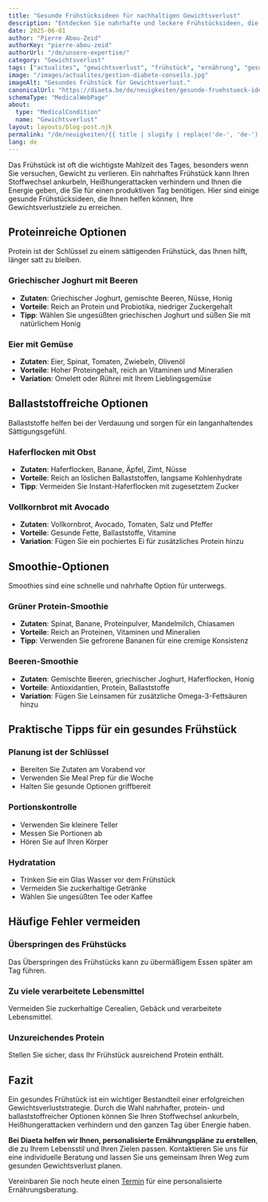 ```yaml
---
title: "Gesunde Frühstücksideen für nachhaltigen Gewichtsverlust"
description: "Entdecken Sie nahrhafte und leckere Frühstücksideen, die Ihnen helfen, Gewicht zu verlieren und den ganzen Tag über Energie zu haben."
date: 2025-06-01
author: "Pierre Abou-Zeid"
authorKey: "pierre-abou-zeid"
authorUrl: "/de/unsere-expertise/"
category: "Gewichtsverlust"
tags: ["actualites", "gewichtsverlust", "frühstück", "ernährung", "gesundheitstipps"]
image: "/images/actualites/gestion-diabete-conseils.jpg"
imageAlt: "Gesundes Frühstück für Gewichtsverlust."
canonicalUrl: "https://diaeta.be/de/neuigkeiten/gesunde-fruehstueck-ideen-fuer-gewichtsverlust/"
schemaType: "MedicalWebPage"
about:
  type: "MedicalCondition"
  name: "Gewichtsverlust"
layout: layouts/blog-post.njk
permalink: "/de/neuigkeiten/{{ title | slugify | replace('de-', 'de-') }}/index.html"
lang: de
---
```


Das Frühstück ist oft die wichtigste Mahlzeit des Tages, besonders wenn Sie versuchen, Gewicht zu verlieren. Ein nahrhaftes Frühstück kann Ihren Stoffwechsel ankurbeln, Heißhungerattacken verhindern und Ihnen die Energie geben, die Sie für einen produktiven Tag benötigen. Hier sind einige gesunde Frühstücksideen, die Ihnen helfen können, Ihre Gewichtsverlustziele zu erreichen.

## Proteinreiche Optionen

Protein ist der Schlüssel zu einem sättigenden Frühstück, das Ihnen hilft, länger satt zu bleiben.

### Griechischer Joghurt mit Beeren
* **Zutaten**: Griechischer Joghurt, gemischte Beeren, Nüsse, Honig
* **Vorteile**: Reich an Protein und Probiotika, niedriger Zuckergehalt
* **Tipp**: Wählen Sie ungesüßten griechischen Joghurt und süßen Sie mit natürlichem Honig

### Eier mit Gemüse
* **Zutaten**: Eier, Spinat, Tomaten, Zwiebeln, Olivenöl
* **Vorteile**: Hoher Proteingehalt, reich an Vitaminen und Mineralien
* **Variation**: Omelett oder Rührei mit Ihrem Lieblingsgemüse

## Ballaststoffreiche Optionen

Ballaststoffe helfen bei der Verdauung und sorgen für ein langanhaltendes Sättigungsgefühl.

### Haferflocken mit Obst
* **Zutaten**: Haferflocken, Banane, Äpfel, Zimt, Nüsse
* **Vorteile**: Reich an löslichen Ballaststoffen, langsame Kohlenhydrate
* **Tipp**: Vermeiden Sie Instant-Haferflocken mit zugesetztem Zucker

### Vollkornbrot mit Avocado
* **Zutaten**: Vollkornbrot, Avocado, Tomaten, Salz und Pfeffer
* **Vorteile**: Gesunde Fette, Ballaststoffe, Vitamine
* **Variation**: Fügen Sie ein pochiertes Ei für zusätzliches Protein hinzu

## Smoothie-Optionen

Smoothies sind eine schnelle und nahrhafte Option für unterwegs.

### Grüner Protein-Smoothie
* **Zutaten**: Spinat, Banane, Proteinpulver, Mandelmilch, Chiasamen
* **Vorteile**: Reich an Proteinen, Vitaminen und Mineralien
* **Tipp**: Verwenden Sie gefrorene Bananen für eine cremige Konsistenz

### Beeren-Smoothie
* **Zutaten**: Gemischte Beeren, griechischer Joghurt, Haferflocken, Honig
* **Vorteile**: Antioxidantien, Protein, Ballaststoffe
* **Variation**: Fügen Sie Leinsamen für zusätzliche Omega-3-Fettsäuren hinzu

## Praktische Tipps für ein gesundes Frühstück

### Planung ist der Schlüssel
* Bereiten Sie Zutaten am Vorabend vor
* Verwenden Sie Meal Prep für die Woche
* Halten Sie gesunde Optionen griffbereit

### Portionskontrolle
* Verwenden Sie kleinere Teller
* Messen Sie Portionen ab
* Hören Sie auf Ihren Körper

### Hydratation
* Trinken Sie ein Glas Wasser vor dem Frühstück
* Vermeiden Sie zuckerhaltige Getränke
* Wählen Sie ungesüßten Tee oder Kaffee

## Häufige Fehler vermeiden

### Überspringen des Frühstücks
Das Überspringen des Frühstücks kann zu übermäßigem Essen später am Tag führen.

### Zu viele verarbeitete Lebensmittel
Vermeiden Sie zuckerhaltige Cerealien, Gebäck und verarbeitete Lebensmittel.

### Unzureichendes Protein
Stellen Sie sicher, dass Ihr Frühstück ausreichend Protein enthält.

## Fazit

Ein gesundes Frühstück ist ein wichtiger Bestandteil einer erfolgreichen Gewichtsverluststrategie. Durch die Wahl nahrhafter, protein- und ballaststoffreicher Optionen können Sie Ihren Stoffwechsel ankurbeln, Heißhungerattacken verhindern und den ganzen Tag über Energie haben.

**Bei Diaeta helfen wir Ihnen, personalisierte Ernährungspläne zu erstellen**, die zu Ihrem Lebensstil und Ihren Zielen passen. Kontaktieren Sie uns für eine individuelle Beratung und lassen Sie uns gemeinsam Ihren Weg zum gesunden Gewichtsverlust planen.

Vereinbaren Sie noch heute einen [Termin](/de/termin/) für eine personalisierte Ernährungsberatung. 